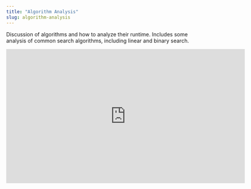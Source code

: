 ```yaml
---
title: "Algorithm Analysis"
slug: algorithm-analysis
---
```


Discussion of algorithms and how to analyze their runtime. Includes some analysis of common search algorithms, including linear and binary search.

<embed src="https://s3.amazonaws.com/mgwu-misc/SA2015/LectureSlides/Algorithm+Analysis.pdf" width="640" height="360" type='application/pdf'>